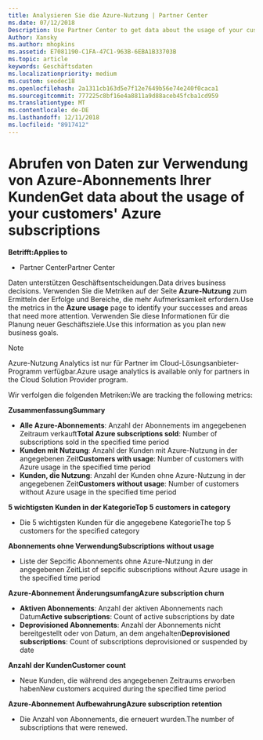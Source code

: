 ```yaml
---
title: Analysieren Sie die Azure-Nutzung | Partner Center
ms.date: 07/12/2018
Description: Use Partner Center to get data about the usage of your customers' Azure subscriptions.
Author: Xansky
ms.author: mhopkins
ms.assetid: E7081190-C1FA-47C1-963B-6EBA1B33703B
ms.topic: article
keywords: Geschäftsdaten
ms.localizationpriority: medium
ms.custom: seodec18
ms.openlocfilehash: 2a1311cb163d5e7f12e7649b56e74e240f0caca1
ms.sourcegitcommit: 777225c8bf16e4a8811a9d88aceb45fcba1cd959
ms.translationtype: MT
ms.contentlocale: de-DE
ms.lasthandoff: 12/11/2018
ms.locfileid: "8917412"
---
```

# <a name="get-data-about-the-usage-of-your-customers-azure-subscriptions"></a><span data-ttu-id="07594-103">Abrufen von Daten zur Verwendung von Azure-Abonnements Ihrer Kunden</span><span class="sxs-lookup"><span data-stu-id="07594-103">Get data about the usage of your customers' Azure subscriptions</span></span> 

**<span data-ttu-id="07594-104">Betrifft:</span><span class="sxs-lookup"><span data-stu-id="07594-104">Applies to</span></span>**
- <span data-ttu-id="07594-105">Partner Center</span><span class="sxs-lookup"><span data-stu-id="07594-105">Partner Center</span></span>

<span data-ttu-id="07594-106">Daten unterstützen Geschäftsentscheidungen.</span><span class="sxs-lookup"><span data-stu-id="07594-106">Data drives business decisions.</span></span> <span data-ttu-id="07594-107">Verwenden Sie die Metriken auf der Seite **Azure-Nutzung** zum Ermitteln der Erfolge und Bereiche, die mehr Aufmerksamkeit erfordern.</span><span class="sxs-lookup"><span data-stu-id="07594-107">Use the metrics in the **Azure usage** page to identify your successes and areas that need more attention.</span></span> <span data-ttu-id="07594-108">Verwenden Sie diese Informationen für die Planung neuer Geschäftsziele.</span><span class="sxs-lookup"><span data-stu-id="07594-108">Use this information as you plan new business goals.</span></span>

> [!NOTE]
> <span data-ttu-id="07594-109">Azure-Nutzung Analytics ist nur für Partner im Cloud-Lösungsanbieter-Programm verfügbar.</span><span class="sxs-lookup"><span data-stu-id="07594-109">Azure usage  analytics is available only for partners in the Cloud Solution Provider program.</span></span>

<span data-ttu-id="07594-110">Wir verfolgen die folgenden Metriken:</span><span class="sxs-lookup"><span data-stu-id="07594-110">We are tracking the following metrics:</span></span>

**<span data-ttu-id="07594-111">Zusammenfassung</span><span class="sxs-lookup"><span data-stu-id="07594-111">Summary</span></span>**  
 - <span data-ttu-id="07594-112">**Alle Azure-Abonnements**: Anzahl der Abonnements im angegebenen Zeitraum verkauft</span><span class="sxs-lookup"><span data-stu-id="07594-112">**Total Azure subscriptions sold**: Number of subscriptions sold in the specified time period</span></span>  
 - <span data-ttu-id="07594-113">**Kunden mit Nutzung**: Anzahl der Kunden mit Azure-Nutzung in der angegebenen Zeit</span><span class="sxs-lookup"><span data-stu-id="07594-113">**Customers with usage**: Number of customers with Azure usage in the specified time period</span></span>  
 - <span data-ttu-id="07594-114">**Kunden, die Nutzung**: Anzahl der Kunden ohne Azure-Nutzung in der angegebenen Zeit</span><span class="sxs-lookup"><span data-stu-id="07594-114">**Customers without usage**: Number of customers without Azure usage in the specified time period</span></span>  

**<span data-ttu-id="07594-115">5 wichtigsten Kunden in der Kategorie</span><span class="sxs-lookup"><span data-stu-id="07594-115">Top 5 customers in category</span></span>**  
 -  <span data-ttu-id="07594-116">Die 5 wichtigsten Kunden für die angegebene Kategorie</span><span class="sxs-lookup"><span data-stu-id="07594-116">The top 5 customers for the specified category</span></span>  

**<span data-ttu-id="07594-117">Abonnements ohne Verwendung</span><span class="sxs-lookup"><span data-stu-id="07594-117">Subscriptions without usage</span></span>**  
 -  <span data-ttu-id="07594-118">Liste der Sepcific Abonnements ohne Azure-Nutzung in der angegebenen Zeit</span><span class="sxs-lookup"><span data-stu-id="07594-118">List of sepcific subscriptions without Azure usage in the specified time period</span></span>  

**<span data-ttu-id="07594-119">Azure-Abonnement Änderungsumfang</span><span class="sxs-lookup"><span data-stu-id="07594-119">Azure subscription churn</span></span>**  
 - <span data-ttu-id="07594-120">**Aktiven Abonnements**: Anzahl der aktiven Abonnements nach Datum</span><span class="sxs-lookup"><span data-stu-id="07594-120">**Active subscriptions**: Count of active subscriptions by date</span></span>  
 - <span data-ttu-id="07594-121">**Deprovisioned Abonnements**: Anzahl der Abonnements nicht bereitgestellt oder von Datum, an dem angehalten</span><span class="sxs-lookup"><span data-stu-id="07594-121">**Deprovisioned subscriptions**: Count of subscriptions deprovisioned or suspended by date</span></span>  

**<span data-ttu-id="07594-122">Anzahl der Kunden</span><span class="sxs-lookup"><span data-stu-id="07594-122">Customer count</span></span>**
 - <span data-ttu-id="07594-123">Neue Kunden, die während des angegebenen Zeitraums erworben haben</span><span class="sxs-lookup"><span data-stu-id="07594-123">New customers acquired during the specified time period</span></span>  

**<span data-ttu-id="07594-124">Azure-Abonnement Aufbewahrung</span><span class="sxs-lookup"><span data-stu-id="07594-124">Azure subscription retention</span></span>**  
 - <span data-ttu-id="07594-125">Die Anzahl von Abonnements, die erneuert wurden.</span><span class="sxs-lookup"><span data-stu-id="07594-125">The number of subscriptions that were renewed.</span></span>   
  